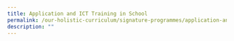 ```yaml
---
title: Application and ICT Training in School
permalink: /our-holistic-curriculum/signature-programmes/application-and-ict-training-in-school/
description: ""
---
```

